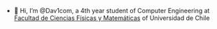 - 👋 Hi, I’m @Dav1com, a 4th year student of Computer Engineering at [Facultad de Ciencias Físicas y Matemáticas](https://ing.uchile.cl) of Universidad de Chile

<!---
Dav1com/Dav1com is a ✨ special ✨ repository because its `README.md` (this file) appears on your GitHub profile.
You can click the Preview link to take a look at your changes.
--->
